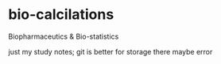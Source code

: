 # bio-calcilations
Biopharmaceutics &amp; Bio-statistics

just my study notes; git is better for storage 
there maybe error 

